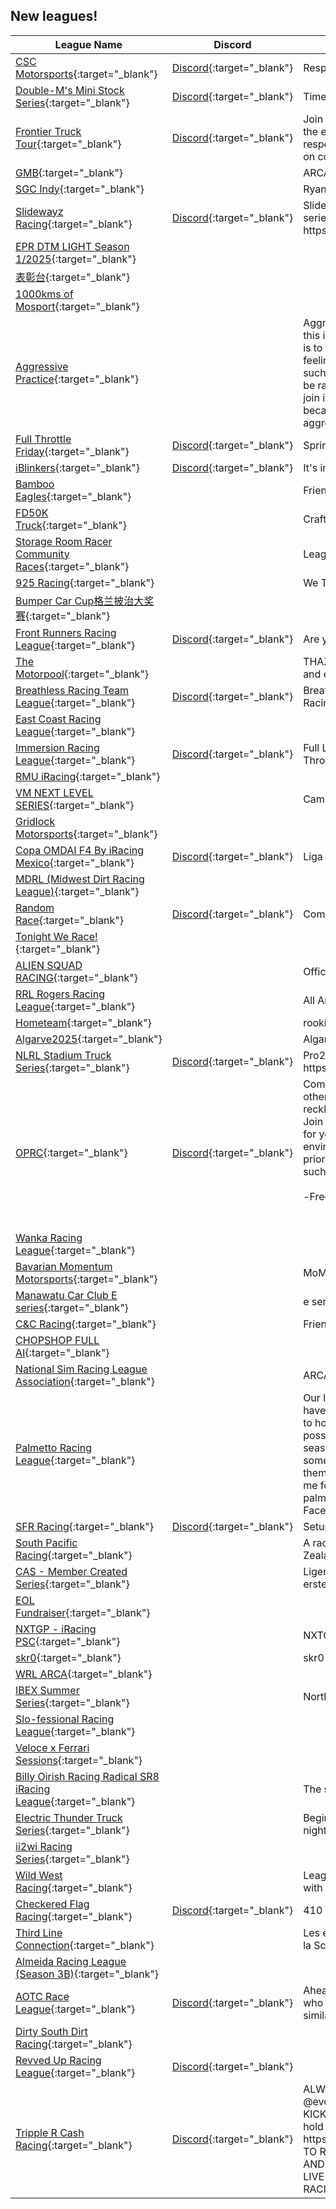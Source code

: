 ## New leagues!

| League Name | Discord | About |
|--------------------------------------------------------------------------------------------------------------------------------------------|------------------------------------------------------------------|------------------------------------------------------------------------------------------------------------------------------------------------------------------------------------------------------------------------------------------------------------------------------------------------------------------------------------------------------------------------------------------------------------------------------------------------------------------------------------------------------------------------------------|
|[CSC Motorsports](https://members.iracing.com/membersite/member/LeagueView.do?league=12596){:target="_blank"} |[Discord](https://discord.gg/RKuS2WufFh){:target="_blank"} |Respect & Growth |
|[Double\-M's Mini Stock Series](https://members.iracing.com/membersite/member/LeagueView.do?league=12594){:target="_blank"} |[Discord](https://discord.gg/eSVnhGeF){:target="_blank"} |Time to race those Minis\! |
|[Frontier Truck Tour](https://members.iracing.com/membersite/member/LeagueView.do?league=12600){:target="_blank"} |[Discord](https://discord.gg/cvAj29SA){:target="_blank"} |Join the ultimate Monday night Truck league — where the excitement is high, the competition is friendly, and respect drives the game\. It’s fun, fast\-paced, and built on community\! |
|[GMB](https://members.iracing.com/membersite/member/LeagueView.do?league=12598){:target="_blank"} | |ARCA |
|[SGC Indy](https://members.iracing.com/membersite/member/LeagueView.do?league=12601){:target="_blank"} | |Ryan isn't circumcised\.\.\. |
|[Slidewayz Racing](https://members.iracing.com/membersite/member/LeagueView.do?league=12595){:target="_blank"} |[Discord](https://discord.gg/Rw7BnzxmjP){:target="_blank"} |Slidewayz Racing is league full of dirt oval racing series\. Join discord for more info https://discord\.gg/Rw7BnzxmjP |
|[EPR DTM LIGHT Season 1/2025](https://members.iracing.com/membersite/member/LeagueView.do?league=12597){:target="_blank"} | | |
|[表彰台](https://members.iracing.com/membersite/member/LeagueView.do?league=12599){:target="_blank"} | | |
|[1000kms of Mosport](https://members.iracing.com/membersite/member/LeagueView.do?league=12604){:target="_blank"} | | |
|[Aggressive Practice](https://members.iracing.com/membersite/member/LeagueView.do?league=12605){:target="_blank"} | |Aggressive driving encouraged with no hard feelings, this is not bumper cars though\! This league's purpose is to provide a place to push your limits without hurt feelings or irating/ safety rating loss\. "dirty moves" such as dive bombs are perfectly acceptable but don't be ramming people off track on purpose\. Please don't join if you want to play bumper cars or will get mad because someone messes up while being too aggressive\! We're all here to learn from each other\. |
|[Full Throttle Friday](https://members.iracing.com/membersite/member/LeagueView.do?league=12602){:target="_blank"} |[Discord](https://discord.gg/NfHBpzNf){:target="_blank"} |Sprintcar League |
|[iBlinkers](https://members.iracing.com/membersite/member/LeagueView.do?league=12603){:target="_blank"} |[Discord](https://discord.gg/vhhSbHNj){:target="_blank"} |It's in the name\. |
|[Bamboo Eagles](https://members.iracing.com/membersite/member/LeagueView.do?league=12608){:target="_blank"} | |Friendly Sunday Races |
|[FD50K Truck](https://members.iracing.com/membersite/member/LeagueView.do?league=12607){:target="_blank"} | |Craftsman truck |
|[Storage Room Racer Community Races](https://members.iracing.com/membersite/member/LeagueView.do?league=12606){:target="_blank"} | |League for community events |
|[925 Racing](https://members.iracing.com/membersite/member/LeagueView.do?league=12612){:target="_blank"} | |We Turn Left |
|[Bumper Car Cup格兰披治大奖赛](https://members.iracing.com/membersite/member/LeagueView.do?league=12609){:target="_blank"} | | |
|[Front Runners Racing League](https://members.iracing.com/membersite/member/LeagueView.do?league=12611){:target="_blank"} |[Discord](https://discord.gg/taZNdrd3px){:target="_blank"} |Are you ready for the challenge? |
|[The Motorpool](https://members.iracing.com/membersite/member/LeagueView.do?league=12610){:target="_blank"} | |THAZExSUPERLAP \- MOTORPOOL member practice and events |
|[Breathless Racing Team League](https://members.iracing.com/membersite/member/LeagueView.do?league=12614){:target="_blank"} |[Discord](https://discord.gg/g48veHxZGR){:target="_blank"} |Breathless Racing Team's League  Discord: Breathless Racing Team League |
|[East Coast Racing League](https://members.iracing.com/membersite/member/LeagueView.do?league=12617){:target="_blank"} | | |
|[Immersion Racing League](https://members.iracing.com/membersite/member/LeagueView.do?league=12619){:target="_blank"} |[Discord](https://discord.gg/BWUuAKrdCR){:target="_blank"} |Full Length League \- Saturday Nights \- Join Discord Through League URL |
|[RMU iRacing](https://members.iracing.com/membersite/member/LeagueView.do?league=12615){:target="_blank"} | | |
|[VM NEXT LEVEL SERIES](https://members.iracing.com/membersite/member/LeagueView.do?league=12618){:target="_blank"} | |Camino al Campeonato Nacional |
|[Gridlock Motorsports](https://members.iracing.com/membersite/member/LeagueView.do?league=12613){:target="_blank"} | | |
|[Copa OMDAI F4 By iRacing Mexico](https://members.iracing.com/membersite/member/LeagueView.do?league=12623){:target="_blank"} |[Discord](https://discord.gg/eBcgVHGdDn){:target="_blank"} |Liga para la Clasificación y Copa OMDAI |
|[MDRL \(Midwest Dirt Racing League\)](https://members.iracing.com/membersite/member/LeagueView.do?league=12622){:target="_blank"} | | |
|[Random Race](https://members.iracing.com/membersite/member/LeagueView.do?league=12620){:target="_blank"} |[Discord](https://discord.com/invite/exUbR2T8Mv){:target="_blank"} |Combinaciones Aleatorias, Diversión Asegurada :\) |
|[Tonight We Race\!](https://members.iracing.com/membersite/member/LeagueView.do?league=12621){:target="_blank"} | | |
|[ALIEN SQUAD RACING](https://members.iracing.com/membersite/member/LeagueView.do?league=12626){:target="_blank"} | |Official iRacing League of THE GREEN ALIEN SQUAD |
|[RRL Rogers Racing League](https://members.iracing.com/membersite/member/LeagueView.do?league=12625){:target="_blank"} | |All Around fun racing with a little chaos\. |
|[Hometeam](https://members.iracing.com/membersite/member/LeagueView.do?league=12624){:target="_blank"} | |rookie dirt racing |
|[Algarve2025](https://members.iracing.com/membersite/member/LeagueView.do?league=12627){:target="_blank"} | |Algarve Open Season |
|[NLRL Stadium Truck Series](https://members.iracing.com/membersite/member/LeagueView.do?league=12630){:target="_blank"} |[Discord](https://discord.gg/hHSsgdWD9t){:target="_blank"} |Pro2 Lites at road courses with no track limit policing  https://discord\.gg/hHSsgdWD9t |
|[OPRC](https://members.iracing.com/membersite/member/LeagueView.do?league=12629){:target="_blank"} |[Discord](https://discord.gg/8tuYRvwbsB){:target="_blank"} |Community for racers who respect racing etiquette and other drivers on the Grid\. ⠀⠀⠀⠀⠀ Are you fed up with reckless driving, constant wrecks, and dirty drivers? Join us if you value safe, clean racing, this is the league for you\. We're committed to fostering a competitive environment where respect on the track is the top priority\.⠀⠀⠀⠀⠀⠀⠀⠀⠀⠀⠀⠀⠀⠀⠀⠀⠀⠀⠀⠀⠀⠀ Let's build such a community together\!  ⠀⠀⠀⠀⠀⠀⠀⠀⠀⠀⠀⠀⠀⠀⠀⠀⠀⠀⠀⠀⠀⠀⠀⠀⠀⠀⠀⠀⠀⠀⠀⠀⠀⠀⠀⠀ \-Free Entry  ⠀ ⠀⠀⠀⠀⠀⠀⠀⠀⠀⠀⠀⠀⠀⠀⠀⠀⠀⠀⠀⠀⠀⠀⠀⠀⠀⠀⠀⠀⠀⠀ ⠀⠀⠀⠀⠀⠀⠀⠀⠀⠀⠀⠀ ⠀⠀⠀⠀⠀⠀⠀⠀⠀ ⠀ \-Prizes |
|[Wanka Racing League](https://members.iracing.com/membersite/member/LeagueView.do?league=12631){:target="_blank"} | | |
|[Bavarian Momentum Motorsports](https://members.iracing.com/membersite/member/LeagueView.do?league=12632){:target="_blank"} | |MoMo \| Sim Racing \| Bayern |
|[Manawatu Car Club E series](https://members.iracing.com/membersite/member/LeagueView.do?league=12633){:target="_blank"} | |e series racing for Manawatu car club |
|[C&C Racing](https://members.iracing.com/membersite/member/LeagueView.do?league=12638){:target="_blank"} | |Friends Racin |
|[CHOPSHOP FULL AI](https://members.iracing.com/membersite/member/LeagueView.do?league=12635){:target="_blank"} | | |
|[National Sim Racing League Association](https://members.iracing.com/membersite/member/LeagueView.do?league=12637){:target="_blank"} | |ARCA Menards Season 1 |
|[Palmetto Racing League](https://members.iracing.com/membersite/member/LeagueView.do?league=12640){:target="_blank"} | |Our league is based out of the Carolinas, but we plan to have drivers from all over the east coast\. We're looking to host race sessions on Saturday afternoons and possibly some Saturday nights\. We will kick off the season once we reach at least 20 members\. Know someone who would be interested in joining? Have them apply to become a member\! If you need to contact me for questions or requests please email palmettoracingleague@gmail\.com\! Find us on FaceBook and Discord at Palmetto Racing League\! |
|[SFR Racing](https://members.iracing.com/membersite/member/LeagueView.do?league=12636){:target="_blank"} |[Discord](https://discord.gg/5HMg9apM){:target="_blank"} |Setup Trucks |
|[South Pacific Racing](https://members.iracing.com/membersite/member/LeagueView.do?league=12639){:target="_blank"} | |A racing league for all next gen NASCAR drivers in New Zealand and Australia |
|[CAS \- Member Created Series](https://members.iracing.com/membersite/member/LeagueView.do?league=12634){:target="_blank"} | |Ligen von Mitgliedern der CAS\- iRacing Community erstellt und verwaltet\. |
|[EOL Fundraiser](https://members.iracing.com/membersite/member/LeagueView.do?league=12647){:target="_blank"} | | |
|[NXTGP \- iRacing PSC](https://members.iracing.com/membersite/member/LeagueView.do?league=12643){:target="_blank"} | |NXTGP iRacing Porsche Super Cup League |
|[skr0](https://members.iracing.com/membersite/member/LeagueView.do?league=12644){:target="_blank"} | |skr0 description |
|[WRL ARCA](https://members.iracing.com/membersite/member/LeagueView.do?league=12646){:target="_blank"} | | |
|[IBEX Summer Series](https://members.iracing.com/membersite/member/LeagueView.do?league=12641){:target="_blank"} | |North America Summer Series |
|[Slo\-fessional Racing League](https://members.iracing.com/membersite/member/LeagueView.do?league=12645){:target="_blank"} | | |
|[Veloce x Ferrari Sessions](https://members.iracing.com/membersite/member/LeagueView.do?league=12642){:target="_blank"} | | |
|[Billy Oirish Racing Radical SR8 iRacing League](https://members.iracing.com/membersite/member/LeagueView.do?league=12649){:target="_blank"} | |The second league in the Billy Oirish Racing Season |
|[Electric Thunder Truck Series](https://members.iracing.com/membersite/member/LeagueView.do?league=12650){:target="_blank"} | |Beginner Friendly Truck Series Racing on tuesday nights\. |
|[ii2wi Racing Series](https://members.iracing.com/membersite/member/LeagueView.do?league=12648){:target="_blank"} | | |
|[Wild West Racing](https://members.iracing.com/membersite/member/LeagueView.do?league=12651){:target="_blank"} | |League for all, running the winston cup points format with the 2003 schedule |
|[Checkered Flag Racing](https://members.iracing.com/membersite/member/LeagueView.do?league=12652){:target="_blank"} |[Discord](https://discord.gg/P2T5c2f8Js){:target="_blank"} |410 Open Setup |
|[Third Line Connection](https://members.iracing.com/membersite/member/LeagueView.do?league=12653){:target="_blank"} | |Les événements de la Third Line Connection, l'union de la Scuderia Volpe, la Unity et la Old Firm ? C'est ici \! |
|[Almeida Racing League \(Season 3B\)](https://members.iracing.com/membersite/member/LeagueView.do?league=12658){:target="_blank"} | | |
|[AOTC Race League](https://members.iracing.com/membersite/member/LeagueView.do?league=12654){:target="_blank"} |[Discord](https://discord.gg/TaCCH8BZpj){:target="_blank"} |Ahead Of The Curve Racing is a community of people who like to race and want to get to know others with similar interests in iRacing\. |
|[Dirty South Dirt Racing](https://members.iracing.com/membersite/member/LeagueView.do?league=12655){:target="_blank"} | | |
|[Revved Up Racing League](https://members.iracing.com/membersite/member/LeagueView.do?league=12656){:target="_blank"} |[Discord](https://discord.gg/zBUk3g338w){:target="_blank"} | |
|[Tripple R Cash Racing](https://members.iracing.com/membersite/member/LeagueView.do?league=12657){:target="_blank"} |[Discord](https://discord.gg/m4asPySaSc){:target="_blank"} |ALWAYS GO ON GREEN NO SCRUBBING TIRES @everyone VENMO \- @D\_Raleigh 5$entry CLEAN OR KICKED KEEP ER' CLEAN 3 WIDE IS KING if you cant hold your line 3 wide please remove your self https://discord\.gg/m4asPySaSc DO NOT HAVE TO PAY TO RACE BUT NO \*\*\* HOLES\!\! LETS HAVE FUN BOYS AND GIRLS JOIN OUR DISCORD FOR OVER THE TOP LIVE MONEY RACING enter RUTHLESS REBELS RACING DISCORD TO GET PAID\.\. |


